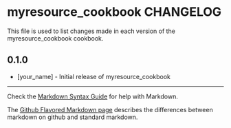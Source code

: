 # myresource_cookbook CHANGELOG

This file is used to list changes made in each version of the myresource_cookbook cookbook.

## 0.1.0
- [your_name] - Initial release of myresource_cookbook

- - -
Check the [Markdown Syntax Guide](http://daringfireball.net/projects/markdown/syntax) for help with Markdown.

The [Github Flavored Markdown page](http://github.github.com/github-flavored-markdown/) describes the differences between markdown on github and standard markdown.
